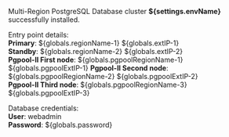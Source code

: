 Multi-Region PostgreSQL Database cluster **${settings.envName}** successfully installed.

Entry point details:    
**Primary**: ${globals.regionName-1} ${globals.extIP-1}   
**Standby**: ${globals.regionName-2} ${globals.extIP-2}  
**Pgpool-II First node**: ${globals.pgpoolRegionName-1} ${globals.pgpoolExtIP-1}
**Pgpool-II Second node**: ${globals.pgpoolRegionName-2} ${globals.pgpoolExtIP-2}   
**Pgpool-II Third node**: ${globals.pgpoolRegionName-3} ${globals.pgpoolExtIP-3} 

Database credentials:   
**User**: webadmin    
**Password**: ${globals.password}  
